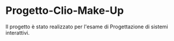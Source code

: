 Progetto-Clio-Make-Up
=====================

Il progetto è stato realizzato per l'esame di Progettazione di sistemi interattivi. 



